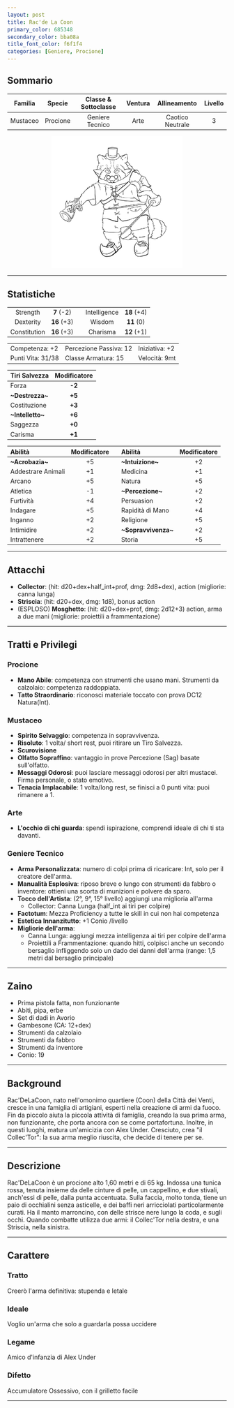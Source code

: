 ```yaml
---
layout: post
title: Rac'de La Coon
primary_color: 685348
secondary_color: bba08a
title_font_color: f6f1f4
categories: [Geniere, Procione]
---
```


## Sommario

| Familia | Specie | Classe & Sottoclasse | Ventura | Allineamento | Livello |
|:-:|:-:|:-:|:-:|:-:|:-:|
| Mustaceo | Procione | Geniere Tecnico | Arte | Caotico Neutrale | 3 |

<div align="center" style="width:60%;margin:auto;">
<img src="/assets/img/Rac'DeLaCoon.jpg" alt="Rac'DeLaCoon" title="Rac'DeLaCoon" >
</div>

---

## Statistiche

|              |             |     |              |             |
| :----------: | :---------: | :-: | :----------: | :---------: |
|   Strength   | **7** (-2)  |     | Intelligence | **18** (+4) |
|  Dexterity   | **16** (+3) |     |    Wisdom    | **11** (0) |
| Constitution | **16** (+3) |     |   Charisma   | **12** (+1) |

||||
|-|-|-|
| Competenza: +2 | Percezione Passiva: 12 | Iniziativa: +2 |
| Punti Vita: 31/38 | Classe Armatura: 15  | Velocità: 9mt |

| Tiri Salvezza | Modificatore |
|:-|:-:|
| Forza              | **-2** |
| **\~Destrezza\~**  | **+5** |
| Costituzione       | **+3** |
| **\~Intelletto\~** | **+6** |
| Saggezza           | **+0** |
| Carisma            | **+1** |

| Abilità | Modificatore | | Abilità | Modificatore |
|:-|:-:|:-:|:-|:-:|
| **\~Acrobazia\~**  | +5 || **\~Intuizione\~**    | +2 |
| Addestrare Animali | +1 || Medicina              | +1 |
| Arcano             | +5 || Natura                | +5 |
| Atletica           | -1 || **\~Percezione\~**    | +2 |
| Furtività          | +4 || Persuasion            | +2 |
| Indagare           | +5 || Rapidità di Mano      | +4 |
| Inganno            | +2 || Religione             | +5 |
| Intimidire         | +2 || **\~Sopravvivenza\~** | +2 |
| Intrattenere       | +2 || Storia                | +5 |

---

## Attacchi

- **Collector**: (hit: d20+dex+half_int+prof, dmg: 2d8+dex), action (migliorie: canna lunga)
- **Striscia**: (hit: d20+dex, dmg: 1d8), bonus action
- (ESPLOSO) **Mosghetto**: (hit: d20+dex+prof, dmg: 2d12+3) action, arma a due mani (migliorie: proiettili a frammentazione)

---

## Tratti e Privilegi

### Procione

- **Mano Abile**: competenza con strumenti che usano mani. Strumenti da calzolaio: competenza raddoppiata.
- **Tatto Straordinario**: riconosci materiale toccato con prova DC12 Natura(Int).

### Mustaceo

- **Spirito Selvaggio**: competenza in sopravvivenza.
- **Risoluto**: 1 volta/ short rest, puoi ritirare un Tiro Salvezza.
- **Scurovisione**
- **Olfatto Sopraffino**: vantaggio in prove Percezione (Sag) basate sull'olfatto.
- **Messaggi Odorosi**: puoi lasciare messaggi odorosi per altri mustacei. Firma personale, o stato emotivo.
- **Tenacia Implacabile**: 1 volta/long rest, se finisci a 0 punti vita: puoi rimanere a 1.

### Arte

- **L'occhio di chi guarda**: spendi ispirazione, comprendi ideale di chi ti sta davanti.

### Geniere Tecnico

- **Arma Personalizzata**: numero di colpi prima di ricaricare: Int, solo per il creatore dell'arma.
- **Manualità Esplosiva**: riposo breve o lungo con strumenti da fabbro o inventore: ottieni una scorta di munizioni e polvere da sparo.
- **Tocco dell'Artista**: (2°, 9°, 15° livello) aggiungi una miglioria all'arma
  - Collector: Canna Lunga (half_int ai tiri per colpire)
- **Factotum**: Mezza Proficiency a tutte le skill in cui non hai competenza
- **Estetica Innanzitutto**: +1 Conio /livello
- **Migliorie dell'arma**: 
  - Canna Lunga: aggiungi mezza intelligenza ai tiri per colpire dell'arma
  - Proiettili a Frammentazione: quando hitti, colpisci anche un secondo bersaglio infliggendo solo un dado dei danni dell'arma (range: 1,5 metri dal bersaglio principale)

---

## Zaino

- Prima pistola fatta, non funzionante
- Abiti, pipa, erbe
- Set di dadi in Avorio
- Gambesone (CA: 12+dex)
- Strumenti da calzolaio
- Strumenti da fabbro
- Strumenti da inventore
- Conio: 19

---

## Background

Rac'DeLaCoon, nato nell'omonimo quartiere (Coon) della Città dei Venti, cresce in una famiglia di artigiani, esperti nella creazione di armi da fuoco. Fin da piccolo aiuta la piccola attività di famiglia, creando la sua prima arma, non funzionante, che porta ancora con se come portafortuna. Inoltre, in questi luoghi, matura un'amicizia con Alex Under. Cresciuto, crea "il Collec'Tor": la sua arma meglio riuscita, che decide di tenere per se.

---

## Descrizione

Rac'DeLaCoon è un procione alto 1,60 metri e di 65 kg. Indossa una tunica rossa, tenuta insieme da delle cinture di pelle, un cappellino, e due stivali, anch'essi di pelle, dalla punta accentuata. Sulla faccia, molto tonda, tiene un paio di occhialini senza asticelle, e dei baffi neri arricciolati particolarmente curati. Ha il manto marroncino, con delle strisce nere lungo la coda, e sugli occhi. Quando combatte utilizza due armi: il Collec'Tor nella destra, e una Striscia, nella sinistra.

---

## Carattere

### Tratto

Creerò l'arma definitiva: stupenda e letale

### Ideale

Voglio un'arma che solo a guardarla possa uccidere

### Legame

Amico d'infanzia di Alex Under

### Difetto

Accumulatore Ossessivo, con il grilletto facile

---
